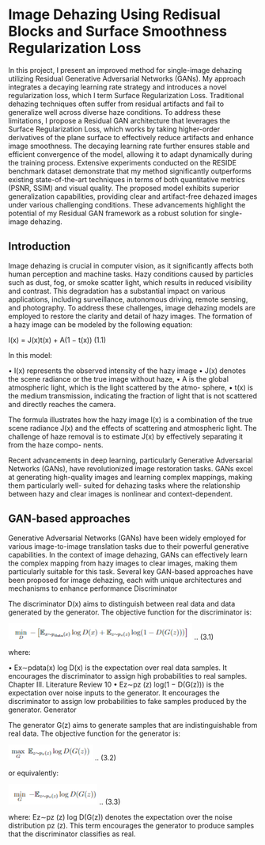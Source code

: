 # Image Dehazing Using Redisual Blocks and Surface Smoothness Regularization Loss

In this project, I present an improved method for single-image dehazing utilizing Residual Generative Adversarial Networks (GANs). My approach integrates a decaying learning rate strategy and introduces a novel regularization loss, which I term Surface Regularization Loss. Traditional dehazing techniques often suffer from residual artifacts and fail to generalize well across diverse haze conditions. To address these limitations, I propose a Residual GAN architecture that leverages the Surface Regularization Loss, which works by taking higher-order derivatives of the plane surface to effectively reduce artifacts and enhance image smoothness. The decaying learning rate further ensures stable and efficient convergence of the model, allowing it to adapt dynamically during the training process. Extensive experiments conducted on the RESIDE benchmark dataset demonstrate that my method significantly outperforms existing state-of-the-art techniques in terms of both quantitative metrics (PSNR, SSIM) and visual quality. The proposed model exhibits superior generalization capabilities, providing clear and artifact-free dehazed images under various challenging conditions. These advancements highlight the potential of my Residual GAN framework as a robust solution for single-image dehazing.


## Introduction

Image dehazing is crucial in computer vision, as it significantly affects both human
perception and machine tasks. Hazy conditions caused by particles such as dust,
fog, or smoke scatter light, which results in reduced visibility and contrast. This
degradation has a substantial impact on various applications, including surveillance,
autonomous driving, remote sensing, and photography.
To address these challenges, image dehazing models are employed to restore the
clarity and detail of hazy images. The formation of a hazy image can be modeled
by the following equation:

I(x) = J(x)t(x) + A(1 − t(x)) (1.1)

In this model:

• I(x) represents the observed intensity of the hazy image
• J(x) denotes the scene radiance or the true image without haze,
• A is the global atmospheric light, which is the light scattered by the atmo-
sphere,
• t(x) is the medium transmission, indicating the fraction of light that is not
scattered and directly reaches the camera.

The formula illustrates how the hazy image I(x) is a combination of the true scene
radiance J(x) and the effects of scattering and atmospheric light. The challenge of
haze removal is to estimate J(x) by effectively separating it from the haze compo-
nents.

Recent advancements in deep learning, particularly Generative Adversarial Networks
(GANs), have revolutionized image restoration tasks. GANs excel at generating
high-quality images and learning complex mappings, making them particularly well-
suited for dehazing tasks where the relationship between hazy and clear images is
nonlinear and context-dependent.

## GAN-based approaches

Generative Adversarial Networks (GANs) have been widely employed for various
image-to-image translation tasks due to their powerful generative capabilities. In
the context of image dehazing, GANs can effectively learn the complex mapping
from hazy images to clear images, making them particularly suitable for this task.
Several key GAN-based approaches have been proposed for image dehazing, each
with unique architectures and mechanisms to enhance performance
Discriminator

The discriminator D(x) aims to distinguish between real data and data generated
by the generator. The objective function for the discriminator is:

![Alt text](image.png) .. (3.1)

where:

• Ex∼pdata(x) log D(x) is the expectation over real data samples. It encourages
the discriminator to assign high probabilities to real samples.
Chapter III. Literature Review 10
• Ez∼pz (z) log(1 − D(G(z))) is the expectation over noise inputs to the generator.
It encourages the discriminator to assign low probabilities to fake samples
produced by the generator.
Generator

The generator G(z) aims to generate samples that are indistinguishable from real
data. The objective function for the generator is:

![Alt text](image-1.png) .. (3.2)

or equivalently:

![Alt text](image-2.png) .. (3.3)

where:
Ez∼pz (z) log D(G(z)) denotes the expectation over the noise distribution pz (z).
This term encourages the generator to produce samples that the discriminator
classifies as real.